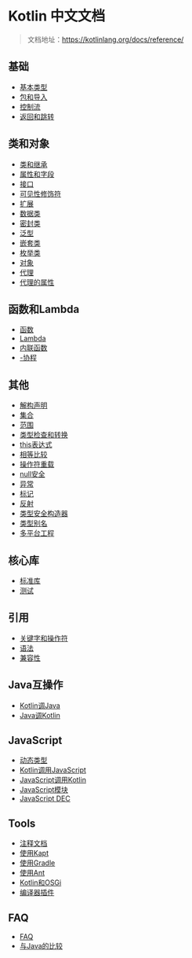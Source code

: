 Kotlin 中文文档
===

> 文档地址：https://kotlinlang.org/docs/reference/

基础
---
* [基本类型](basics/00_basic-types.md)
* [包和导入](basics/01_packages-and-imports.md)
* [控制流](basics/02_control-flow.md)
* [返回和跳转](basics/03_returns-and-jumps.md)

类和对象
---
* [类和继承](classes-and-objects/00_classes-and-inheritance.md)
* [属性和字段](classes-and-objects/01_properties-and-fields.md)
* [接口](classes-and-objects/02_interfaces.md)
* [可见性修饰符](classes-and-objects/03_visibility-modifiers.md)
* [扩展](classes-and-objects/04_extensions.md)
* [数据类](classes-and-objects/05_data-classes.md)
* [密封类](classes-and-objects/06_sealed-classes.md)
* [泛型](classes-and-objects/07_generics.md)
* [嵌套类](classes-and-objects/08_nested-classes.md)
* [枚举类](classes-and-objects/09_enum-classes.md)
* [对象](classes-and-objects/10_objects.md)
* [代理](classes-and-objects/11_delegation.md)
* [代理的属性](classes-and-objects/12_delegated-properties.md)

函数和Lambda
---
* [函数](functions-and-lambdas/01_functions.md)
* [Lambda](functions-and-lambdas/02_lambdas.md)
* [内联函数](functions-and-lambdas/03_inline-functions.md)
* [-协程](functions-and-lambdas/04_coroutines.md)

其他
---
* [解构声明](other/00_destructuring-declarations.md)
* [集合](other/01_collections.md)
* [范围](other/02_ranges.md)
* [类型检查和转换](other/03_type-checks-and-casts.md)
* [this表达式](other/04_this-expressions.md)
* [相等比较](other/05_equality.md)
* [操作符重载](other/06_operator-overloading.md)
* [null安全](other/07_null-safty.md)
* [异常](other/08_exceptions.md)
* [标记](other/09_annotations.md)
* [反射](other/10_reflection.md)
* [类型安全构造器](other/11_type-safe-builders.md)
* [类型别名](other/12_type-alias.md)
* [多平台工程](other/13_multiplatform-projects.md)

核心库
---
* [标准库](core-libraries/00_standard-library)
* [测试](core-libraries/01_kotlin-test.md)

引用
---
* [关键字和操作符](reference/00_keywords-and-operators.md)
* [语法](reference/01_grammer.md)
* [兼容性](reference/02_compatibility.md)

Java互操作
---
* [Kotlin调Java](java-interop/00_calling-java-from-kotlin.md)
* [Java调Kotlin](java-interop/01_calling-kotlin-from-java.md)

JavaScript
---
* [动态类型](javascript/00_dynamic-type.md)
* [Kotlin调用JavaScript](javascript/01_calling-javascript-from-kotlin.md)
* [JavaScript调用Kotlin](javascript/02_calling-kotlin-from-javascript.md)
* [JavaScript模块](javascript/03_javascript-modules.md)
* [JavaScript DEC](javascript/04_javascript-dce.md)

Tools
---
* [注释文档](tools/00_documenting-kotlin-code.md)
* [使用Kapt](tools/01_using-kapt.md)
* [使用Gradle](tools/02_using-gradle.md)
* [使用Ant](tools/03_using-ant.md)
* [Kotlin和OSGi](tools/04_kotlin-and-osgi.md)
* [编译器插件](tools/05_compiler-plugins.md)

FAQ
---
* [FAQ](faq/00_faq.md)
* [与Java的比较](faq/01_comparison-to-java.md)
